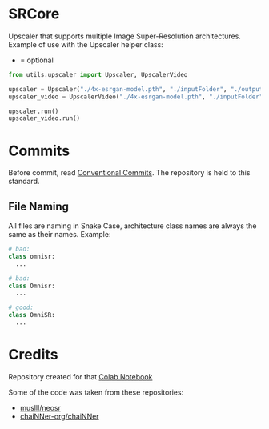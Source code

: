 # SRCore
Upscaler that supports multiple Image Super-Resolution architectures.
Example of use with the Upscaler helper class:
* = optional
```py
from utils.upscaler import Upscaler, UpscalerVideo

upscaler = Upscaler("./4x-esrgan-model.pth", "./inputFolder", "./outputFolder", *256, *"png")
upscaler_video = UpscalerVideo("./4x-esrgan-model.pth", "./inputFolder", "./outputFolder", *256, *"mp4", *"libx264", *"aac")

upscaler.run()
upscaler_video.run()

```

# Commits
Before commit, read [Conventional Commits](https://www.conventionalcommits.org/en/v1.0.0/). The repository is held to this standard.
## File Naming
All files are naming in Snake Case, architecture class names are always the same as their names. Example:
```py
# bad:
class omnisr:
  ...

# bad:
class Omnisr:
  ...

# good:
class OmniSR:
  ...
```

# Credits
Repository created for that [Colab Notebook](https://colab.research.google.com/drive/166GftgPwl0pi77mswolxhdnDQJCN2uK2?usp=sharing)

Some of the code was taken from these repositories:
* [muslll/neosr](https://github.com/muslll/neosr)
* [chaiNNer-org/chaiNNer](https://github.com/chaiNNer-org/chaiNNer)
